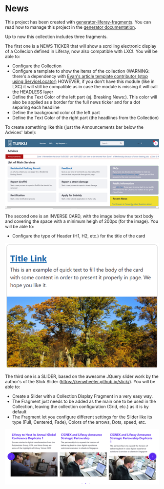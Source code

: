 # News

This project has been created with [generator-liferay-fragments][1]. You can read
how to manage this project in the [generator documentation][2].

[1]: https://www.npmjs.com/package/generator-liferay-fragments
[2]: https://www.npmjs.com/package/generator-liferay-fragments#usage

Up to now this collection includes three fragments.

The first one is a NEWS TICKER that will show a scrolling electronic display of a Collecion defined in Liferay, now also compatible with LXC!. You will be able to:

 - Configure the Collection
 - Configure a template to show the items of the collection (WARNING: there's a dependency with [Evan's article template contributor (stop using ServiceLocator)][3] HOWEVER, if you don't have this module (like in LXC) it will still be compatible as in case the module is missing it will call the HEADLESS layer
 - Define the Text Color of the left part (ej. Breaking News:). This color will also be applied as a border for the full news ticker and for a dot separing each headline
 - Define the background color of the left part
 - Define the Text Color of the right part (the headlines from the Collection)

[3]: https://github.com/lfrsales/article-service-template-context-contributor

To create something like this (just the Announcements bar below the Advices' label):

![liferayFragments](/images/NewsTicker.png)

The second one is an INVERSE CARD, with the image below the text body and covering the space with a minimum heigh of 200px (for the image). You will be able to:

 - Configure the type of Header (H1, H2, etc.) for the title of the card
 
 ![liferayFragments](/images/InverseCard.png)
 
The third one is a SLIDER, based on the awesome JQuery slider work by the author's of the Slick Slider (https://kenwheeler.github.io/slick/). You will be able to:

 - Create a Slider with a Collection Display Fragment in a very easy way.
 - The Fragment just needs to be added as the main one to be used in the Collection, leaving the collection configuration (Grid, etc.) as it is by default
 - The Fragment let you configure different settings for the Slider like its type (Full, Centered, Fade), Colors of the arrows, Dots, speed, etc.

 ![liferayFragments](/images/NewsSlider.png)